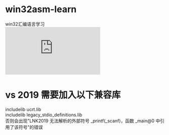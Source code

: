 # win32asm-learn
win32汇编语言学习<br>
![配置环境.pdf](https://github.com/Tim-xiaofan/win32asm-learn/blob/master/vs%E7%BC%96%E5%86%99%E6%B1%87%E7%BC%96%E7%A8%8B%E5%BA%8F%E6%AD%A5%E9%AA%A4.pdf)
# vs 2019 需要加入以下兼容库
includelib ucrt.lib<br>
includelib legacy_stdio_definitions.lib<br>
否则会出现"LNK2019	无法解析的外部符号 _printf(_scanf)，函数 _main@0 中引用了该符号"的错误<br>
